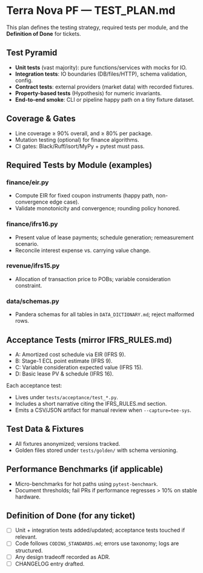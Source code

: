 # Terra Nova PF — TEST_PLAN.md

This plan defines the testing strategy, required tests per module, and the **Definition of Done** for tickets.

## Test Pyramid
- **Unit tests** (vast majority): pure functions/services with mocks for IO.
- **Integration tests**: IO boundaries (DB/files/HTTP), schema validation, config.
- **Contract tests**: external providers (market data) with recorded fixtures.
- **Property-based tests** (Hypothesis) for numeric invariants.
- **End-to-end smoke**: CLI or pipeline happy path on a tiny fixture dataset.

## Coverage & Gates
- Line coverage ≥ 90% overall, and ≥ 80% per package.
- Mutation testing (optional) for finance algorithms.
- CI gates: Black/Ruff/isort/MyPy + pytest must pass.

## Required Tests by Module (examples)
### finance/eir.py
- Compute EIR for fixed coupon instruments (happy path, non-convergence edge case).
- Validate monotonicity and convergence; rounding policy honored.

### finance/ifrs16.py
- Present value of lease payments; schedule generation; remeasurement scenario.
- Reconcile interest expense vs. carrying value change.

### revenue/ifrs15.py
- Allocation of transaction price to POBs; variable consideration constraint.

### data/schemas.py
- Pandera schemas for all tables in `DATA_DICTIONARY.md`; reject malformed rows.

## Acceptance Tests (mirror IFRS_RULES.md)
- A: Amortized cost schedule via EIR (IFRS 9).
- B: Stage-1 ECL point estimate (IFRS 9).
- C: Variable consideration expected value (IFRS 15).
- D: Basic lease PV & schedule (IFRS 16).

Each acceptance test:
- Lives under `tests/acceptance/test_*.py`.
- Includes a short narrative citing the IFRS_RULES.md section.
- Emits a CSV/JSON artifact for manual review when `--capture=tee-sys`.

## Test Data & Fixtures
- All fixtures anonymized; versions tracked.
- Golden files stored under `tests/golden/` with schema versioning.

## Performance Benchmarks (if applicable)
- Micro-benchmarks for hot paths using `pytest-benchmark`.
- Document thresholds; fail PRs if performance regresses > 10% on stable hardware.

## Definition of Done (for any ticket)
- [ ] Unit + integration tests added/updated; acceptance tests touched if relevant.
- [ ] Code follows `CODING_STANDARDS.md`; errors use taxonomy; logs are structured.
- [ ] Any design tradeoff recorded as ADR.
- [ ] CHANGELOG entry drafted.
